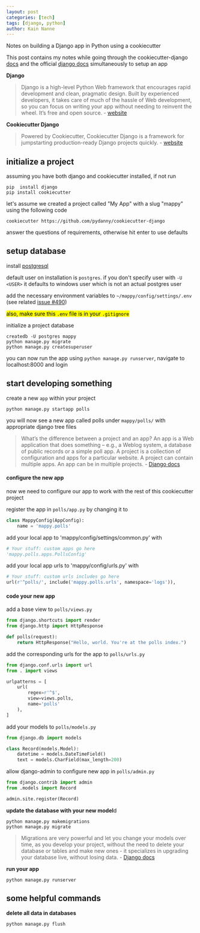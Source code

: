 ```yaml
---
layout: post
categories: [tech]
tags: [django, python]
author: Kain Nanne
---
```


Notes on building a Django app in Python using a cookiecutter

<!-- excerpt separator -->

This post contains my notes while going through the cookiecutter-django [docs](http://cookiecutter-django.readthedocs.io/en/latest/) and the official [django docs](https://docs.djangoproject.com/) simultaneously to setup an app  

**Django**

> Django is a high-level Python Web framework that encourages rapid development and clean, pragmatic design. Built by experienced developers, it takes care of much of the hassle of Web development, so you can focus on writing your app without needing to reinvent the wheel. It’s free and open source. - [website](https://github.com/pydanny/cookiecutter-django)

**Cookiecutter Django**

> Powered by Cookiecutter, Cookiecutter Django is a framework for jumpstarting production-ready Django projects quickly. - [website](https://github.com/pydanny/cookiecutter-django)

## initialize a project

assuming you have both django and cookiecutter installed, if not run  

```shell
pip  install django
pip install cookiecutter
```

let's assume we created a project called "My App" with a slug "mappy" using the following code    

```shell
cookiecutter https://github.com/pydanny/cookiecutter-django
```

answer the questions of requirements, otherwise hit enter to use defaults  

## setup database

install [postgresql]()  

default user on installation is `postgres`. if you don't specify user with `-U <USER>` it defaults to windows user which is not an actual postgres user  

add the necessary environment variables to `~/mappy/config/settings/.env` (see related [issue #490](https://github.com/pydanny/cookiecutter-django/issues/490))

<mark>also, make sure this `.env` file is in your `.gitignore`</mark>

initialize a project database  

```shell
createdb -U postgres mappy
python manage.py migrate
python manage.py createsuperuser
```

you can now run the app using `python manage.py runserver`, navigate to localhost:8000 and login  

## start developing something

create a new `app` within your project  

```shell
python manage.py startapp polls
```

you will now see a new app called polls under `mappy/polls/` with appropriate django tree files  

> What’s the difference between a project and an app? An app is a Web application that does something – e.g., a Weblog system, a database of public records or a simple poll app. A project is a collection of configuration and apps for a particular website. A project can contain multiple apps. An app can be in multiple projects. - [Django docs](https://docs.djangoproject.com/en/1.10/intro/tutorial01/)

#### configure the new app

now we need to configure our app to work with the rest of this cookiecutter project  

register the app in `polls/app.py` by changing it to  

```python
class MappyConfig(AppConfig):
    name = 'mappy.polls'
```

add your local app to 'mappy/config/settings/common.py' with  

```python
# Your stuff: custom apps go here
'mappy.polls.apps.PollsConfig'
```

add your local app urls to 'mappy/config/urls.py' with  

```python
# Your stuff: custom urls includes go here
url(r'^polls/', include('mappy.polls.urls', namespace='logs')),
```

#### code your new app

add a base view to `polls/views.py`

```python
from django.shortcuts import render
from django.http import HttpResponse

def polls(request):
    return HttpResponse("Hello, world. You're at the polls index.")
```

add the corresponding urls for the app to `polls/urls.py`

```python
from django.conf.urls import url
from . import views

urlpatterns = [
    url(
        regex=r'^$',
        view=views.polls,
        name='polls'
    ),
]
```

add your models to `polls/models.py`

```python
from django.db import models

class Record(models.Model):
    datetime = models.DateTimeField()
    text = models.CharField(max_length=200)
```

allow django-admin to configure new app in `polls/admin.py`  

```python
from django.contrib import admin
from .models import Record

admin.site.register(Record)
```

**update the database with your new model**d

```shell
python manage.py makemigrations
python manage.py migrate
```

> Migrations are very powerful and let you change your models over time, as you develop your project, without the need to delete your database or tables and make new ones - it specializes in upgrading your database live, without losing data. - [Django docs](https://docs.djangoproject.com/en/1.10/intro/tutorial02/)

**run your app**

```shell
python manage.py runserver
```

## some helpful commands

**delete all data in databases**

```shell
python manage.py flush
```
